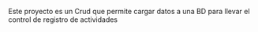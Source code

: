 Este proyecto es un Crud que permite cargar datos a una BD para llevar el control de registro de actividades
